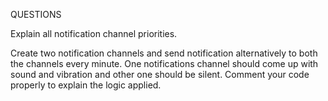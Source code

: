 QUESTIONS

Explain all notification channel priorities.

Create two notification channels and send notification alternatively to both the channels every minute. One notifications channel should come up with sound and vibration and other one should be silent. Comment your code properly to explain the logic applied.
